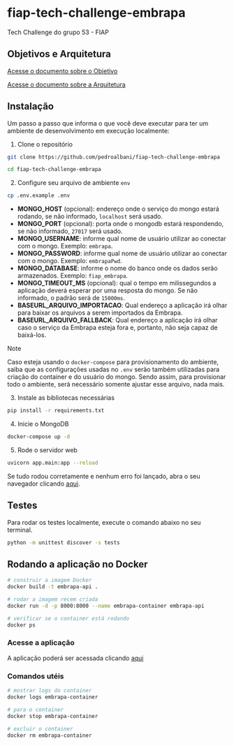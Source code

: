 # fiap-tech-challenge-embrapa
Tech Challenge do grupo 53 - FIAP

## Objetivos e Arquitetura

[Acesse o documento sobre o Objetivo](Arquitetura/Objetivo.md)

[Acesse o documento sobre a Arquitetura](Arquitetura/Arquitetura.md)

## Instalação

Um passo a passo que informa o que você deve executar para ter um ambiente de desenvolvimento em execução localmente:

1. Clone o repositório
```sh
git clone https://github.com/pedroalbani/fiap-tech-challenge-embrapa

cd fiap-tech-challenge-embrapa
```

2. Configure seu arquivo de ambiente `env`

```sh
cp .env.example .env
```

- **MONGO_HOST** (opcional): endereço onde o serviço do mongo estará rodando, se não informado, `localhost` será usado.
- **MONGO_PORT** (opcional): porta onde o mongodb estará respondendo, se não informado, `27017` será usado.
- **MONGO_USERNAME**: informe qual nome de usuário utilizar ao conectar com o mongo. Exemplo: `embrapa`.
- **MONGO_PASSWORD**: informe qual nome de usuário utilizar ao conectar com o mongo. Exemplo: `embrapaPwd`.
- **MONGO_DATABASE**: informe o nome do banco onde os dados serão armazenados. Exemplo: `fiap_embrapa`.
- **MONGO_TIMEOUT_MS** (opcional): qual o tempo em milissegundos a aplicação deverá esperar por uma resposta do mongo. Se não informado, o padrão será de `15000ms`.
- **BASEURL_ARQUIVO_IMPORTACAO**: Qual endereço a aplicação irá olhar para baixar os arquivos a serem importados da Embrapa.
- **BASEURL_ARQUIVO_FALLBACK**: Qual endereço a aplicação irá olhar caso o serviço da Embrapa esteja fora e, portanto, não seja capaz de baixá-los.

> [!NOTE]
> Caso esteja usando o `docker-compose` para provisionamento do ambiente, saiba que as configurações usadas no `.env` serão também utilizadas para criação do container e do usuário do mongo. Sendo assim, para provisionar todo o ambiente, será necessário somente ajustar esse arquivo, nada mais.

3. Instale as bibliotecas necessárias

```sh
pip install -r requirements.txt
```

4. Inicie o MongoDB

```sh
docker-compose up -d
```

5. Rode o servidor web

```sh
uvicorn app.main:app --reload
```

Se tudo rodou corretamente e nenhum erro foi lançado, abra o seu navegador clicando [aqui](http://localhost:8000/docs).

## Testes

Para rodar os testes localmente, execute o comando abaixo no seu terminal.

```sh
python -m unittest discover -s tests
```

## Rodando a aplicação no Docker

```sh
# construir a imagem Docker
docker build -t embrapa-api .

# rodar a imagem recem criada
docker run -d -p 8000:8000 --name embrapa-container embrapa-api

# verificar se o container está rodando
docker ps
```

### Acesse a aplicação
A aplicação poderá ser acessada clicando [aqui](http://localhost:8000/docs)

### Comandos utéis

```sh
# mostrar logs do container
docker logs embrapa-container

# para o container
docker stop embrapa-container

# excluir o container
docker rm embrapa-container
```
